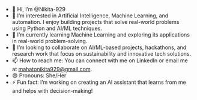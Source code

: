 - 👋 Hi, I’m @Nikita-929
- 👀 I’m interested in Artificial Intelligence, Machine Learning, and automation. I enjoy building projects that solve real-world problems using Python and AI/ML techniques.
- 🌱 I’m currently learning Machine Learning and exploring its applications in real-world problem-solving.
- 💞️ I’m looking to collaborate on AI/ML-based projects, hackathons, and research work that focus on sustainability and innovative tech solutions.
- 📫 How to reach me:  You can connect with me on LinkedIn or email me at mahatonikita929@gmail.com.
- 😄 Pronouns: She/Her
- ⚡ Fun fact: I’m working on creating an AI assistant that learns from me and helps with decision-making!

<!---
Nikita-929/Nikita-929 is a ✨ special ✨ repository because its `README.md` (this file) appears on your GitHub profile.
You can click the Preview link to take a look at your changes.
--->
